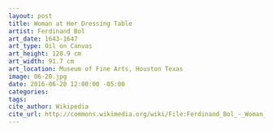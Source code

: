 ```yaml
---
layout: post
title: Woman at Her Dressing Table
artist: Ferdinand Bol
art_date: 1643-1647
art_type: Oil on Canvas
art_height: 128.9 cm
art_width: 91.7 cm
art_location: Museum of Fine Arts, Houston Texas
image: 06-20.jpg
date: 2016-06-20 12:00:00 -05:00
categories:
tags:
cite_author: Wikipedia
cite_url: http://commons.wikimedia.org/wiki/File:Ferdinand_Bol_-_Woman_at_her_Dressing_Table_-_Google_Art_Project.jpg
---
```

